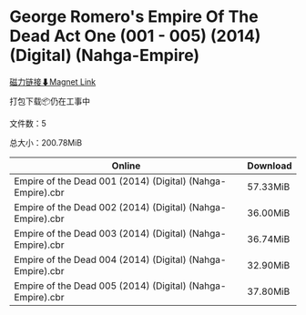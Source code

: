 # George Romero's Empire Of The Dead Act One (001 - 005) (2014) (Digital) (Nahga-Empire)

[磁力链接⬇Magnet Link](magnet:?xt=urn:btih:7336b7cc217e9244f44fda7398051a1933c5dc41&dn=George%20Romero%27s%20Empire%20Of%20The%20Dead%20Act%20One%20%28001%20-%20005%29%20%282014%29%20%28Digital%29%20%28Nahga-Empire%29)

打包下载📦仍在工事中

文件数：5

总大小：200.78MiB

Online | Download
--- | ---
Empire of the Dead 001 (2014) (Digital) (Nahga-Empire).cbr | 57.33MiB
Empire of the Dead 002 (2014) (Digital) (Nahga-Empire).cbr | 36.00MiB
Empire of the Dead 003 (2014) (Digital) (Nahga-Empire).cbr | 36.74MiB
Empire of the Dead 004 (2014) (Digital) (Nahga-Empire).cbr | 32.90MiB
Empire of the Dead 005 (2014) (Digital) (Nahga-Empire).cbr | 37.80MiB